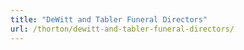 ```yaml
---
title: "DeWitt and Tabler Funeral Directors"
url: /thorton/dewitt-and-tabler-funeral-directors/
---
```

